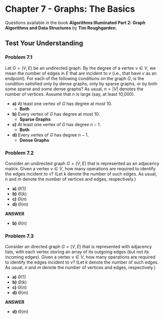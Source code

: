 # Chapter 7 - Graphs: The Basics

Questions available in the book **Algorithms Illuminated Part 2: Graph Algorithms and Data Structures** by **Tim Roughgarden**.

## Test Your Understanding

### Problem 7.1

Let $G = (V,E)$ be an undirected graph. By the degree of a vertex $v \in V$, we mean the number of edges in $E$ that are incident to $v$ (i.e., that have $v$ as an endpoint). For each of the following conditions on the graph $G$, is the condition satisfied only by dense graphs, only by sparse graphs, or by both some sparse and some dense graphs? As usual, $n = |V |$ denotes the number of vertices. Assume that $n$ is large (say, at least 10,000).

* **a)** At least one vertex of $G$ has degree at most 10.
  * **Both**
* **b)** Every vertex of $G$ has degree at most 10.
  * **Sparse Graphs**
* **c)** At least one vertex of $G$ has degree $n - 1$.
  * **Both**
* **d)** Every vertex of $G$ has degree $n - 1$.
  * **Dense Graphs**

### Problem 7.2

Consider an undirected graph $G = (V,E)$ that is represented as an adjacency matrix. Given a vertex $v \in V$, how many operations are required to identify the edges incident to $v$? (Let $k$ denote the number of such edges. As usual, $n$ and $m$ denote the number of vertices and edges, respectively.)

* **a)** $\Theta(1)$
* **b)** $\Theta(k)$
* **c)** $\Theta(n)$
* **d)** $\Theta(m)$

**ANSWER**

* **b)** $\Theta(n)$

### Problem 7.3

Consider an directed graph $G = (V,E)$ that is represented with adjacency lists, with each vertex storing an array of its outgoing edges (but not its incoming edges). Given a vertex $v \in V$, how many operations are required to identify the edges incident to $v$? (Let $k$ denote the number of such edges. As usual, $n$ and $m$ denote the number of vertices and edges, respectively.)

* **a)** $\Theta(1)$
* **b)** $\Theta(k)$
* **c)** $\Theta(n)$
* **d)** $\Theta(m)$

**ANSWER**

* **d)** $\Theta(m)$

